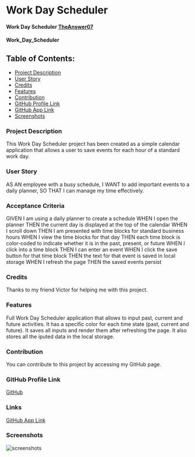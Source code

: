 # Work Day Scheduler


#### Work Day Scheduler  [TheAnswer07](https://github.com/TheAnswer07)

#### Work_Day_Scheduler

## Table of Contents:
* [Project Description](#project-description)
* [User Story](#username)
* [Credits](#credits)
* [Features](#features)
* [Contribution](#contribution)
* [GitHub Profile Link](#github-profile)
* [GitHub App Link](#links)
* [Screenshots](#screenshots)


### Project Description
This Work Day Scheduler project has been created as a simple calendar application that allows a user to save events for each hour of a standard work day. 

### User Story

AS AN employee with a busy schedule, I WANT to add important events to a daily planner, SO THAT I can manage my time effectively.

### Acceptance Criteria

GIVEN I am using a daily planner to create a schedule
WHEN I open the planner
THEN the current day is displayed at the top of the calendar
WHEN I scroll down
THEN I am presented with time blocks for standard business hours
WHEN I view the time blocks for that day
THEN each time block is color-coded to indicate whether it is in the past, present, or future
WHEN I click into a time block
THEN I can enter an event
WHEN I click the save button for that time block
THEN the text for that event is saved in local storage
WHEN I refresh the page
THEN the saved events persist

### Credits
Thanks to my friend Victor for helping me with this project.

### Features
Full Work Day Scheduler application that allows to input past, current and future activities. 
It has a specific color for each time state (past, current and future).
It saves all inputs and render them after refreshing the page.
It also stores all the iputed data in the local storage.

### Contribution
You can contribute to this project by accessing my GitHub page.

### GitHub Profile Link
[GitHub](https://github.com/TheAnswer07)

### Links
[GitHub App Link](https://github.com/TheAnswer07)

### Screenshots
![screenshots](N/A "Project Screenshot")



